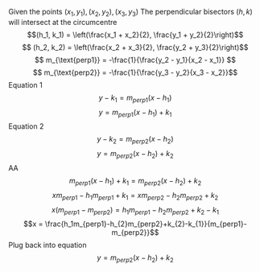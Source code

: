 Given the points $(x_{1},y_{1}),(x_{2},y_{2}),(x_{3},y_{3})$ The perpendicular bisectors $(h,k)$ will intersect at the circumcentre
$$(h_1, k_1) = \left(\frac{x_1 + x_2}{2}, \frac{y_1 + y_2}{2}\right)$$
$$ (h_2, k_2) = \left(\frac{x_2 + x_3}{2}, \frac{y_2 + y_3}{2}\right)$$
$$ m_{\text{perp1}} = -\frac{1}{\frac{y_2 - y_1}{x_2 - x_1}} $$
$$ m_{\text{perp2}} = -\frac{1}{\frac{y_3 - y_2}{x_3 - x_2}}$$
Equation 1
$$y-k_{1}=m_{perp1}(x-h_{1})$$
$$y=m_{perp1}(x-h_{1})+k_{1}$$
Equation 2
$$y-k_{2}=m_{perp2}(x-h_{2})$$
$$y=m_{perp2}(x-h_{2})+k_{2}$$
AA
$$m_{perp1}(x-h_{1})+k_{1}=m_{perp2}(x-h_{2})+k_{2}$$
$$xm_{perp1}-h_{1}m_{perp1}+k_{1}=xm_{perp2}-h_{2}m_{perp2}+k_{2}$$
$$x(m_{perp1}-m_{perp2})=h_1m_{perp1}-h_{2}m_{perp2}+k_{2}-k_{1}$$
$$x = \frac{h_1m_{perp1}-h_{2}m_{perp2}+k_{2}-k_{1}}{m_{perp1}-m_{perp2}}$$
Plug back into equation
$$y=m_{perp2}(x-h_{2})+k_{2}$$